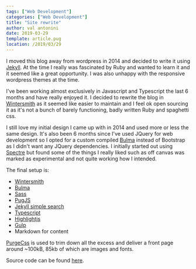 ```yaml
---
tags: ["Web Development"]
categories: ["Web Development"]
title: "Site rewrite"
author: val antonini
date: 2019-03-29
template: article.pug
location: /2019/03/29
---
```


I moved this blog away from wordpress in 2014 and decided to write it using [Jekyll](https://jekyllrb.com "Jekyll"). At the time I really was fascinated by Ruby and wanted to learn it and it seemed like a great opportunity. I was also unhappy with the responsive wordpress themes at the time.

I've been working almost exclusively in Javascript and Typescript the last 6 months and have really enjoyed it. I decided to rewrite the blog in [Wintersmith](http://wintersmith.io "Wintersmith") as it seemed like easier to maintain and I feel ok open sourcing it as it's not a bunch of barely functioning, badly written Ruby and spaghetti css.

I still love my initial design I came up with in 2014 and used more or less the same design. It's also been 6 months since I've used JQuery for web development so I opted for a custom compiled [Bulma](https://bulma.io "Bulma") instead of Bootstrap as I didn't want any JQuery dependencies. I initially started out using [Spectre](https://picturepan2.github.io/spectre/ "Spectre") but found some of the things I really liked such as off canvas was marked as experimental and not quite working how I intended.

The final setup is:

- [Wintersmith](http://wintersmith.io "Wintersmith")
- [Bulma](https://bulma.io "Bulma") 
- [Sass](https://sass-lang.com "Sass")
- [PugJS](https://pugjs.org/ "PugJS")
- [Jekyll simple search](https://github.com/christian-fei/Simple-Jekyll-Search "Jekyll simple search")
- [Typescript](https://www.typescriptlang.org "Typescript")
- [Highlightjs](https://highlightjs.org/ "highlightjs")
- [Gulp](https://gulpjs.com "Gulp")
- Markdown for content

[PurgeCss](https://github.com/FullHuman/purgecss "purgecss") is used to trim down all the excess and deliver a front page around ~100kB, 85kb of which are images and fonts.

Source code can be found [here](https://github.com/valantonini/arakawa "github/valantonini/arakawa").
